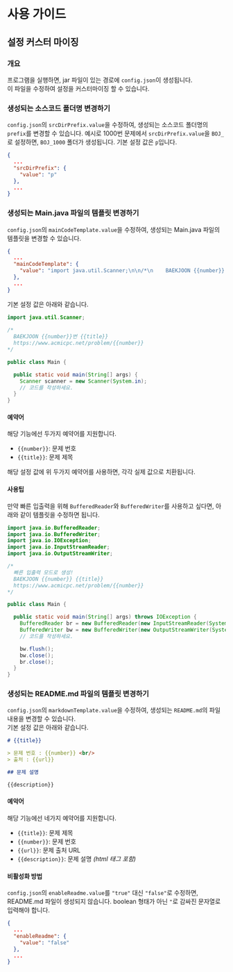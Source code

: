 # 사용 가이드

## 설정 커스터 마이징

### 개요

프로그램을 실행하면, jar 파일이 있는 경로에 `config.json`이 생성됩니다.  
이 파일을 수정하여 설정을 커스터마이징 할 수 있습니다.

### 생성되는 소스코드 폴더명 변경하기

`config.json`의 `srcDirPrefix.value`을 수정하여, 생성되는 소스코드 폴더명의 `prefix`를 변경할 수 있습니다.
예시로 1000번 문제에서 `srcDirPrefix.value`을 `BOJ_`로 설정하면, `BOJ_1000` 폴더가 생성됩니다. 기본 설정 값은 `p`입니다.

```json
{
  ...
  "srcDirPrefix": {
    "value": "p"
  },
  ...
}
```

### 생성되는 Main.java 파일의 템플릿 변경하기

`config.json`의 `mainCodeTemplate.value`을 수정하여, 생성되는 Main.java 파일의 템플릿을 변경할 수 있습니다.

```json
{
  ...
  "mainCodeTemplate": {
    "value": "import java.util.Scanner;\n\n/*\n    BAEKJOON {{number}} {{title}}\n    https://www.acmicpc.net/problem/{{number}}\n*/\n\npublic class Main {\n\n  public static void main(String[] args) {\n    Scanner scanner = new Scanner(System.in);\n    // 코드를 작성하세요.\n  }\n}\n"
  },
  ...
}
```

기본 설정 값은 아래와 같습니다.

```java
import java.util.Scanner;
    
/*
  BAEKJOON {{number}}번 {{title}}
  https://www.acmicpc.net/problem/{{number}}
*/

public class Main {

  public static void main(String[] args) {
    Scanner scanner = new Scanner(System.in);
    // 코드를 작성하세요.
  }
}
```

#### 예약어

해당 기능에선 두가지 예약어를 지원합니다.

- `{{number}}`: 문제 번호
- `{{title}}`: 문제 제목

해당 설정 값에 위 두가지 예약어를 사용하면, 각각 실제 값으로 치환됩니다.

#### 사용팁

만약 빠른 입출력을 위해 `BufferedReader`와 `BufferedWriter`를 사용하고 싶다면, 아래와 같이 템플릿을 수정하면 됩니다.

```java
import java.io.BufferedReader;
import java.io.BufferedWriter;
import java.io.IOException;
import java.io.InputStreamReader;
import java.io.OutputStreamWriter;

/*
  빠른 입출력 모드로 생성!
  BAEKJOON {{number}} {{title}}
  https://www.acmicpc.net/problem/{{number}}
*/

public class Main {

  public static void main(String[] args) throws IOException {
    BufferedReader br = new BufferedReader(new InputStreamReader(System.in));
    BufferedWriter bw = new BufferedWriter(new OutputStreamWriter(System.out));
    // 코드를 작성하세요.

    bw.flush();
    bw.close();
    br.close();
  }
}
```

### 생성되는 README.md 파일의 템플릿 변경하기

`config.json`의 `markdownTemplate.value`을 수정하여, 생성되는 `README.md`의 파일 내용을 변경할 수 있습니다.  
기본 설정 값은 아래와 같습니다.

```markdown
# {{title}}

> 문제 번호 : {{number}} <br/>
> 출처 : {{url}}

## 문제 설명

{{description}}
```

#### 예악어

해당 기능에선 네가지 예약어를 지원합니다.

- `{{title}}`: 문제 제목
- `{{number}}`: 문제 번호
- `{{url}}`: 문제 출처 URL
- `{{description}}`: 문제 설명 *(html 태그 포함)*

#### 비활성화 방법

`config.json`의 `enableReadme.value`를 `"true"` 대신 `"false"`로 수정하면, README.md 파일이 생성되지 않습니다. boolean
형태가 아닌 `"`로 감싸진 문자열로 입력해야 합니다.

```json
{
  ...
  "enableReadme": {
    "value": "false"
  },
  ...
}
```
